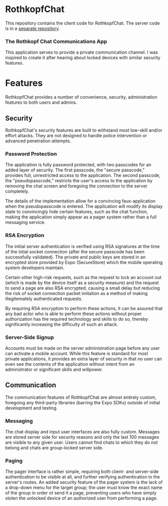 # RothkopfChat

This repository contains the client code for RothkopfChat. The server code is in a [separate repository](https://github.com/michaelrothkopf/rothkopfchat-server).

### The Rothkopf Chat Communications App

This application serves to provide a private communication channel. I was inspired to create it after hearing about locked devices with similar security features.

# Features

RothkopfChat provides a number of convenience, security, administration features to both users and admins.

## Security

RothkopfChat's security features are built to withstand most low-skill and/or effort attacks. They are not designed to handle police intervention or advanced penetration attempts.

### Password Protection

The application is fully password protected, with two passcodes for an added layer of security. The first passcode, the "secure passcode," provides full, unrestricted access to the application. The second passcode, the "pseudopasscode," restricts the user's access to the application by removing the chat screen and foregoing the connection to the server completely.

The details of the implementation allow for a convincing faux-application when the pseudopasscode is entered. The application will modify its display state to convincingly hide certain features, such as the chat function, making the application simply appear as a pager system rather than a full messaging service.

### RSA Encryption

The initial server authentication is verified using RSA signatures at the time of the intial socket connection (after the secure passcode has been successfully validated). The private and public keys are stored in an encrypted store provided by Expo (SecureStore) which the mobile operating system developers maintain.

Certain other high-risk requests, such as the request to lock an account out (which is made by the device itself as a security measure) and the request to send a page are also RSA encrypted, causing a small delay but reducing the risk of socket connection packet imitation as a method of making illegitemately authenticated requests.

By requiring RSA encryption to perform these actions, it can be assured that any bad actor who is able to perform these actions without proper authorization has the required technology and skills to do so, thereby significantly increasing the difficulty of such an attack.

### Server-Side Signup

Accounts must be made on the server administration page before any user can activate a mobile account. While this feature is standard for most private applications, it provides an extra layer of security in that no user can even see the contents of the application without intent from an administrator or significant skills and willpower.

## Communication

The communication features of RothkopfChat are almost entirely custom, foregoing any third-party libraries (barring the Expo SDKs) outside of initial development and testing.

### Messaging

The chat display and input user interfaces are also fully custom. Messages are stored server side for security reasons and only the last 100 messages are visible to any given user. Users cannot find chats to which they do not belong and chats are group-locked server side.

### Paging

The pager interface is rather simple, requiring both client- and server-side authentication to be visible at all, and further verifying authentication in the server's routes. An added security feature of the pager system is the lack of a drop-down menu for the target group; the user must know the exact name of the group in order ot send it a page, preventing users who have simply stolen the unlocked device of an authorized user from performing a page.
